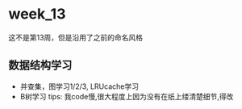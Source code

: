 # week_13
这不是第13周，但是沿用了之前的命名风格

## 数据结构学习
- 并查集，图学习1/2/3, LRUcache学习
- B树学习
tips: 我code慢,很大程度上因为没有在纸上缕清楚细节,得改